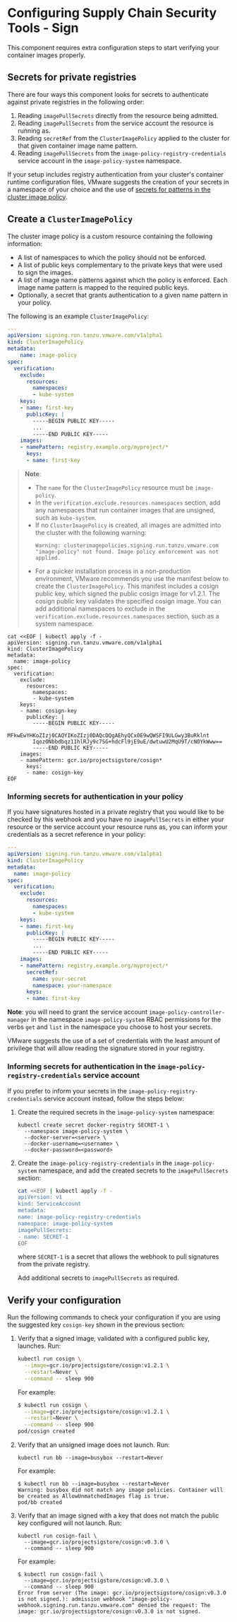 # Configuring Supply Chain Security Tools - Sign

This component requires extra configuration steps to start verifying your
container images properly.

## Secrets for private registries

There are four ways this component looks for secrets to authenticate against
private registries in the following order:
1. Reading `imagePullSecrets` directly from the resource being admitted.
1. Reading `imagePullSecrets` from the service account the resource is running
as.
1. Reading `secretRef` from the `ClusterImagePolicy` applied to the cluster for
that given container image name pattern.
1. Reading `imagePullSecrets` from the `image-policy-registry-credentials`
service account in the `image-policy-system` namespace.

If your setup includes registry authentication from your cluster's container
runtime configuration files, VMware suggests the creation of your secrets in a
namespace of your choice and the use of
[secrets for patterns in the cluster image policy](#secret-ref-cluster-image-policy).

## Create a `ClusterImagePolicy`
The cluster image policy is a custom resource containing the following information:
- A list of namespaces to which the policy should not be enforced.
- A list of public keys complementary to the private keys that were used to sign
the images.
- A list of image name patterns against which the policy is enforced. Each image
name pattern is mapped to the required public keys.
- Optionally, a secret that grants authentication to a given name pattern in
your policy.

The following is an example `ClusterImagePolicy`:

```yaml
---
apiVersion: signing.run.tanzu.vmware.com/v1alpha1
kind: ClusterImagePolicy
metadata:
    name: image-policy
spec:
  verification:
    exclude:
      resources:
        namespaces:
        - kube-system
    keys:
    - name: first-key
      publicKey: |
        -----BEGIN PUBLIC KEY-----
        ...
        -----END PUBLIC KEY-----
    images:
    - namePattern: registry.example.org/myproject/*
      keys:
      - name: first-key
```

> **Note**:
>   - The `name` for the `ClusterImagePolicy` resource must be `image-policy`.
>   - In the `verification.exclude.resources.namespaces` section, add any
>   namespaces that run container images that are unsigned, such as `kube-system`.
>   - If no `ClusterImagePolicy` is created, all images are admitted into the
>   cluster with the following warning:
>     ```
>     Warning: clusterimagepolicies.signing.run.tanzu.vmware.com "image-policy" not found. Image policy enforcement was not applied.
>     ```
>   - For a quicker installation process in a non-production environment,
>   VMware recommends you use the manifest below to create the `ClusterImagePolicy`.
>   This manifest includes a cosign public key, which signed the public cosign
>   image for v1.2.1. The cosign public key validates the specified cosign image.
>   You can add additional namespaces to exclude in the `verification.exclude.resources.namespaces`
>   section, such as a system namespace.

```shell
cat <<EOF | kubectl apply -f -
apiVersion: signing.run.tanzu.vmware.com/v1alpha1
kind: ClusterImagePolicy
metadata:
  name: image-policy
spec:
  verification:
    exclude:
      resources:
        namespaces:
        - kube-system
    keys:
    - name: cosign-key
      publicKey: |
        -----BEGIN PUBLIC KEY-----
        MFkwEwYHKoZIzj0CAQYIKoZIzj0DAQcDQgAEhyQCx0E9wQWSFI9ULGwy3BuRklnt
        IqozONbbdbqz11hlRJy9c7SG+hdcFl9jE9uE/dwtuwU2MqU9T/cN0YkWww==
        -----END PUBLIC KEY-----
    images:
    - namePattern: gcr.io/projectsigstore/cosign*
      keys:
      - name: cosign-key
EOF
```

### <a id="secret-ref-cluster-image-policy"></a> Informing secrets for authentication in your policy

If you have signatures hosted in a private registry that you would like to be
checked by this webhook and you have no `imagePullSecrets` in either your
resource or the service account your resource runs as, you can inform your
credentials as a secret reference in your policy:

```yaml
---
apiVersion: signing.run.tanzu.vmware.com/v1alpha1
kind: ClusterImagePolicy
metadata:
  name: image-policy
spec:
  verification:
    exclude:
      resources:
        namespaces:
        - kube-system
    keys:
    - name: first-key
      publicKey: |
        -----BEGIN PUBLIC KEY-----
        ...
        -----END PUBLIC KEY-----
    images:
    - namePattern: registry.example.org/myproject/*
      secretRef:
        name: your-secret
        namespace: your-namespace
      keys:
      - name: first-key
```

**Note**: you will need to grant the service account
`image-policy-controller-manager` in the namespace `image-policy-system` RBAC
permissions for the verbs `get` and `list` in the namespace you choose to host
your secrets.

VMware suggests the use of a set of credentials with the least amount of
privilege that will allow reading the signature stored in your registry.

### Informing secrets for authentication in the `image-policy-registry-credentials` service account

If you prefer to inform your secrets in the `image-policy-registry-credentials`
service account instead, follow the steps below:

1. Create the required secrets in the `image-policy-system` namespace:
    ```shell
    kubectl create secret docker-registry SECRET-1 \
      --namespace image-policy-system \
      --docker-server=<server> \
      --docker-username=<username> \
      --docker-password=<password>
    ```

1. Create the `image-policy-registry-credentials` in the `image-policy-system`
namespace, and add the created secrets to the `imagePullSecrets` section:
    ```bash
    cat <<EOF | kubectl apply -f -
    apiVersion: v1
    kind: ServiceAccount
    metadata:
    name: image-policy-registry-credentials
    namespace: image-policy-system
    imagePullSecrets:
    - name: SECRET-1
    EOF
    ```

    where `SECRET-1` is a secret that allows the webhook to pull signatures from
    the private registry.

    Add additional secrets to `imagePullSecrets` as required.


## Verify your configuration

Run the following commands to check your configuration if you are using the
suggested key `cosign-key` shown in the previous section:

1. Verify that a signed image, validated with a configured public key, launches. Run:
    ```bash
    kubectl run cosign \
      --image=gcr.io/projectsigstore/cosign:v1.2.1 \
      --restart=Never \
      --command -- sleep 900
    ```

    For example:

    ```bash
    $ kubectl run cosign \
      --image=gcr.io/projectsigstore/cosign:v1.2.1 \
      --restart=Never \
      --command -- sleep 900
    pod/cosign created
    ```

1. Verify that an unsigned image does not launch. Run:
    ```shell
    kubectl run bb --image=busybox --restart=Never
    ```

    For example:

    ```shell
    $ kubectl run bb --image=busybox --restart=Never
    Warning: busybox did not match any image policies. Container will be created as AllowUnmatchedImages flag is true.
    pod/bb created
    ```

1. Verify that an image signed with a key that does not match the public key configured will not launch. Run:
    ```shell
    kubectl run cosign-fail \
      --image=gcr.io/projectsigstore/cosign:v0.3.0 \
      --command -- sleep 900
    ```

    For example:

    ```shell
    $ kubectl run cosign-fail \
      --image=gcr.io/projectsigstore/cosign:v0.3.0 \
      --command -- sleep 900
    Error from server (The image: gcr.io/projectsigstore/cosign:v0.3.0 is not signed.): admission webhook "image-policy-webhook.signing.run.tanzu.vmware.com" denied the request: The image: gcr.io/projectsigstore/cosign:v0.3.0 is not signed.
    ```
